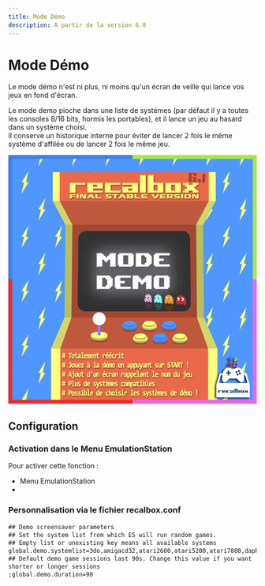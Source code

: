 ```yaml
---
title: Mode Démo
description: A partir de la version 6.0
---
```


# Mode Démo

Le mode démo n'est ni plus, ni moins qu'un écran de veille qui lance vos jeux en fond d'écran.

Le mode demo pioche dans une liste de systèmes \(par défaut il y a toutes les consoles 8/16 bits, hormis les portables\), et il lance un jeu au hasard dans un système choisi.  
Il conserve un historique interne pour éviter de lancer 2 fois le même système d'affilée ou de lancer 2 fois le même jeu.

![](./image%20%28328%29.png)

## Configuration

### Activation dans le Menu EmulationStation

Pour activer cette fonction :

* Menu EmulationStation
* 
### Personnalisation via le fichier recalbox.conf

```text
## Demo screensaver parameters
## Set the system list from which ES will run random games.
## Empty list or unexisting key means all available systems
global.demo.systemlist=3do,amigacd32,atari2600,atari5200,atari7800,daphne,fba_libretro,fds,gamegear,gba,lynx,mame,mastersystem,megadrive,neogeo,nes,ngpc,o2em,pcengine,sega32x,sg1000,snes
## Default demo game sessions last 90s. Change this value if you want shorter or longer sessions
;global.demo.duration=90
```


